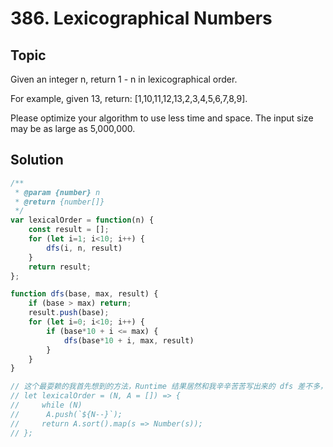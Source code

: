 # 386. Lexicographical Numbers

## Topic

Given an integer n, return 1 - n in lexicographical order.

For example, given 13, return: [1,10,11,12,13,2,3,4,5,6,7,8,9].

Please optimize your algorithm to use less time and space. The input size may be as large as 5,000,000.

## Solution

```js
/**
 * @param {number} n
 * @return {number[]}
 */
var lexicalOrder = function(n) {
    const result = [];
    for (let i=1; i<10; i++) {
        dfs(i, n, result)
    }
    return result;
};

function dfs(base, max, result) {
    if (base > max) return;
    result.push(base);
    for (let i=0; i<10; i++) {
        if (base*10 + i <= max) {
            dfs(base*10 + i, max, result)
        }
    }
}

// 这个最耍赖的我首先想到的方法，Runtime 结果居然和我辛辛苦苦写出来的 dfs 差不多，我哭了。
// let lexicalOrder = (N, A = []) => {
//     while (N)
// 	    A.push(`${N--}`);
//     return A.sort().map(s => Number(s));
// };

```